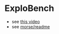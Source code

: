 ExploBench
==========

  * see [this video](http://youtube.com/embed/I6m4DMM6bIM?rel=0&hd=1)
  * see [morse/readme](https://github.com/SergeStinckwich/ExploBench/tree/master/morse#readme)


